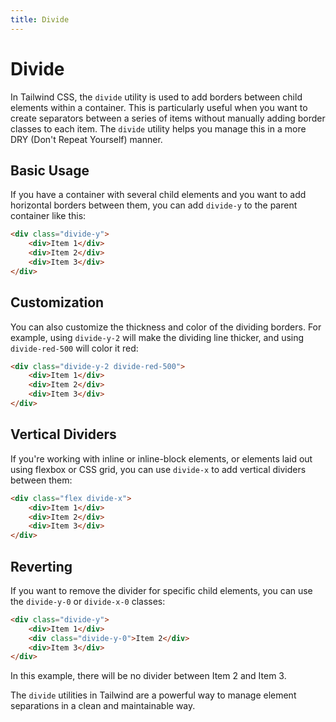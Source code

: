 ```yaml
---
title: Divide
---
```


# Divide

In Tailwind CSS, the `divide` utility is used to add borders between child elements within a container. This is particularly useful when you want to create separators between a series of items without manually adding border classes to each item. The `divide` utility helps you manage this in a more DRY (Don't Repeat Yourself) manner.

## Basic Usage

If you have a container with several child elements and you want to add horizontal borders between them, you can add `divide-y` to the parent container like this:

```html
<div class="divide-y">
	<div>Item 1</div>
	<div>Item 2</div>
	<div>Item 3</div>
</div>
```

## Customization

You can also customize the thickness and color of the dividing borders. For example, using `divide-y-2` will make the dividing line thicker, and using `divide-red-500` will color it red:

```html
<div class="divide-y-2 divide-red-500">
	<div>Item 1</div>
	<div>Item 2</div>
	<div>Item 3</div>
</div>
```

## Vertical Dividers

If you're working with inline or inline-block elements, or elements laid out using flexbox or CSS grid, you can use `divide-x` to add vertical dividers between them:

```html
<div class="flex divide-x">
	<div>Item 1</div>
	<div>Item 2</div>
	<div>Item 3</div>
</div>
```

## Reverting

If you want to remove the divider for specific child elements, you can use the `divide-y-0` or `divide-x-0` classes:

```html
<div class="divide-y">
	<div>Item 1</div>
	<div class="divide-y-0">Item 2</div>
	<div>Item 3</div>
</div>
```

In this example, there will be no divider between Item 2 and Item 3.

The `divide` utilities in Tailwind are a powerful way to manage element separations in a clean and maintainable way.
